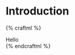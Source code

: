 # Introduction

{% craftml %}
<craft>
    <div>
        Hello <cube></cube>
    </div>
</craft>
{% endcraftml %}
